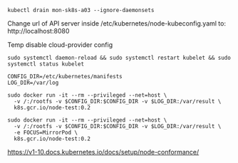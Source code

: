 ```kubectl drain mon-sk8s-a03 --ignore-daemonsets```

Change url of API server inside /etc/kubernetes/node-kubeconfig.yaml to: http://localhost:8080

Temp disable cloud-provider config

```sudo systemctl daemon-reload && sudo systemctl restart kubelet && sudo systemctl status kubelet```

```
CONFIG_DIR=/etc/kubernetes/manifests
LOG_DIR=/var/log

sudo docker run -it --rm --privileged --net=host \
  -v /:/rootfs -v $CONFIG_DIR:$CONFIG_DIR -v $LOG_DIR:/var/result \
  k8s.gcr.io/node-test:0.2

sudo docker run -it --rm --privileged --net=host \
  -v /:/rootfs -v $CONFIG_DIR:$CONFIG_DIR -v $LOG_DIR:/var/result \
  -e FOCUS=MirrorPod \
  k8s.gcr.io/node-test:0.2
```

https://v1-10.docs.kubernetes.io/docs/setup/node-conformance/
